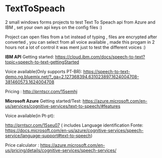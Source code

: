 # TextToSpeach

2 small windows forms projects to test Text To Speach api from Azure and IBM , set your own api keys on the config files :)

Project can open files from a txt instead of typing , files are encrypted after converted , you can select from all voice available  , made this progam in 2 hours not a lot of control it was ment just to test the different voices :)

__IBM API__
Getting started:
https://cloud.ibm.com/docs/speech-to-text?topic=speech-to-text-gettingStarted

Voice available(Only supports PT-BR):
https://speech-to-text-demo.ng.bluemix.net/?_ga=2.127368394.631023897.1624004708-381460573.1624004708

Pricing :
http://prntscr.com/15semhj

__Microsoft Azure__
Getting started/Test:
https://azure.microsoft.com/en-us/services/cognitive-services/text-to-speech/#features

Voice available(in Pt-pt):

http://prntscr.com/15seu07 ( includes Language identification Fonte: https://docs.microsoft.com/en-us/azure/cognitive-services/speech-service/language-support#text-to-speech)

Price calculator :
https://azure.microsoft.com/en-us/pricing/details/cognitive-services/speech-services/

